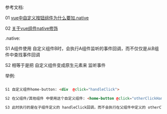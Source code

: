 参考文档:

01 [vue中自定义按钮组件为什么要加.native](https://segmentfault.com/q/1010000011186651)

02 [关于vue组件native修饰](https://zhuanlan.zhihu.com/p/36101632)


.native: 

S1 A组件使用 自定义组件B时，会执行A组件监听的事件回调，而不仅仅是从B组件中查找事件回调

S2 相等于是把 自定义组件变成原生元素来 监听事件


举例:

```md

S1 自定义组件home-button: <div  @click="handleClick">

S2 在父组件/其他组件 中使用这个自定义组件: <home-button @click="otherClickHandle"></home-button>

S3 此时执行的是在子组件定义的 handleClick回调，而不会执行在父组件中定义的 otherClickHandle回调
```
